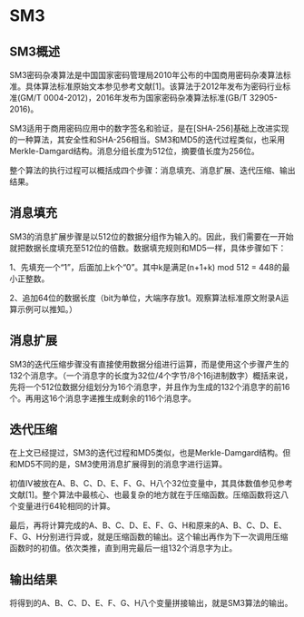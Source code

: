 # SM3
## SM3概述
SM3密码杂凑算法是中国国家密码管理局2010年公布的中国商用密码杂凑算法标准。具体算法标准原始文本参见参考文献[1]。该算法于2012年发布为密码行业标准(GM/T 0004-2012)，2016年发布为国家密码杂凑算法标准(GB/T 32905-2016)。  

SM3适用于商用密码应用中的数字签名和验证，是在[SHA-256]基础上改进实现的一种算法，其安全性和SHA-256相当。SM3和MD5的迭代过程类似，也采用Merkle-Damgard结构。消息分组长度为512位，摘要值长度为256位。 

整个算法的执行过程可以概括成四个步骤：消息填充、消息扩展、迭代压缩、输出结果。  

## 消息填充
SM3的消息扩展步骤是以512位的数据分组作为输入的。因此，我们需要在一开始就把数据长度填充至512位的倍数。数据填充规则和MD5一样，具体步骤如下：  

1、先填充一个“1”，后面加上k个“0”。其中k是满足(n+1+k) mod 512 = 448的最小正整数。  

2、追加64位的数据长度（bit为单位，大端序存放1。观察算法标准原文附录A运算示例可以推知。）  


## 消息扩展
SM3的迭代压缩步骤没有直接使用数据分组进行运算，而是使用这个步骤产生的132个消息字。（一个消息字的长度为32位/4个字节/8个16j进制数字）概括来说，先将一个512位数据分组划分为16个消息字，并且作为生成的132个消息字的前16个。再用这16个消息字递推生成剩余的116个消息字。  

## 迭代压缩
在上文已经提过，SM3的迭代过程和MD5类似，也是Merkle-Damgard结构。但和MD5不同的是，SM3使用消息扩展得到的消息字进行运算。  


初值IV被放在A、B、C、D、E、F、G、H八个32位变量中，其具体数值参见参考文献[1]。整个算法中最核心、也最复杂的地方就在于压缩函数。压缩函数将这八个变量进行64轮相同的计算。  




最后，再将计算完成的A、B、C、D、E、F、G、H和原来的A、B、C、D、E、F、G、H分别进行异或，就是压缩函数的输出。这个输出再作为下一次调用压缩函数时的初值。依次类推，直到用完最后一组132个消息字为止。  

## 输出结果
将得到的A、B、C、D、E、F、G、H八个变量拼接输出，就是SM3算法的输出。  
